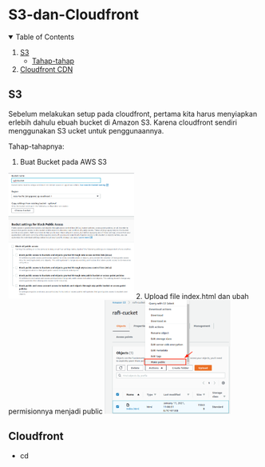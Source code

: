 # S3-dan-Cloudfront
<!-- TABLE OF CONTENTS -->
<details open="open">
  <summary>Table of Contents</summary>
  <ol>
    <li>
      <a href="#S3">S3</a>
      <ul>
        <li><a href="#Tahap-tahap">Tahap-tahap</a></li>
      </ul>
    </li>
    <li><a href="#Cloudfront">Cloudfront CDN</a></li>
  </ol>
</details>


<!-- S3 -->
## S3
Sebelum melakukan setup pada cloudfront, pertama kita harus menyiapkan erlebih dahulu ebuah bucket di Amazon S3. Karena cloudfront sendiri menggunakan S3 ucket untuk penggunaannya.

Tahap-tahapnya:
1. Buat Bucket pada AWS S3

<img src="Image/a.png" width="50%" height="50%">
2. Upload file index.html dan ubah permisionnya menjadi public

<img src="Image/b.png" width="50%" height="50%">

<!-- Cloudfront -->
## Cloudfront
* cd 

